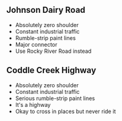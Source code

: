 ## Johnson Dairy Road

* Absolutely zero shoulder
* Constant industrial traffic
* Rumble-strip paint lines
* Major connector
* Use Rocky River Road instead

## Coddle Creek Highway

- Absolutely zero shoulder
- Constant industrial traffic
- Serious rumble-strip paint lines
- It's a highway
- Okay to cross in places but never ride it
